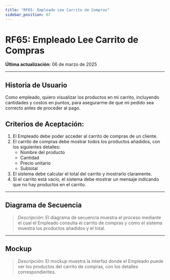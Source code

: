 ```yaml
---
title: "RF65: Empleado Lee Carrito de Compras"
sidebar_position: 67
---
```


# RF65: Empleado Lee Carrito de Compras

**Última actualización:** 06 de marzo de 2025

---

## Historia de Usuario

Como empleado, quiero visualizar los productos en mi carrito, incluyendo cantidades y costos en puntos, para asegurarme de que mi pedido sea correcto antes de proceder al pago.

## **Criterios de Aceptación:**

1. El Empleado debe poder acceder al carrito de compras de un cliente.
2. El carrito de compras debe mostrar todos los productos añadidos, con los siguientes detalles:
   - Nombre del producto
   - Cantidad
   - Precio unitario
   - Subtotal
3. El sistema debe calcular el total del carrito y mostrarlo claramente.
4. Si el carrito está vacío, el sistema debe mostrar un mensaje indicando que no hay productos en el carrito.

---

## **Diagrama de Secuencia**

> _Descripción_: El diagrama de secuencia muestra el proceso mediante el cual el Empleado consulta el carrito de compras y cómo el sistema muestra los productos añadidos y el total.

---

## **Mockup**

> _Descripción_: El mockup muestra la interfaz donde el Empleado puede ver los productos del carrito de compras, con los detalles correspondientes.
